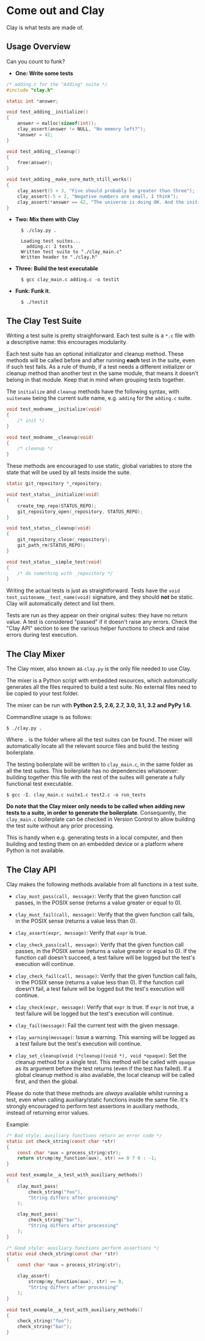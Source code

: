 Come out and Clay
=================

Clay is what tests are made of.


## Usage Overview

Can you count to funk?

- **One: Write some tests**

~~~~ c
/* adding.c for the "Adding" suite */
#include "clay.h"

static int *answer;

void test_adding__initialize()
{
    answer = malloc(sizeof(int));
    clay_assert(answer != NULL, "No memory left?");
    *answer = 42;
}

void test_adding__cleanup()
{
    free(answer);
}

void test_adding__make_sure_math_still_works()
{
    clay_assert(5 > 3, "Five should probably be greater than three");
    clay_assert(-5 < 2, "Negative numbers are small, I think");
    clay_assert(*answer == 42, "The universe is doing OK. And the initializer too.");
}
~~~~~

- **Two: Mix them with Clay**

        $ ./clay.py .

        Loading test suites...
          adding.c: 1 tests
        Written test suite to "./clay_main.c"
        Written header to "./clay.h"

- **Three: Build the test executable**

        $ gcc clay_main.c adding.c -o testit

- **Funk: Funk it.**

        $ ./testit

## The Clay Test Suite

Writing a test suite is pretty straighforward. Each test suite is a `*.c` file
with a descriptive name: this encourages modularity.

Each test suite has an optional initializator and cleanup method. These methods
will be called before and after running **each** test in the suite, even if such
test fails. As a rule of thumb, if a test needs a different initializer or cleanup
method than another test in the same module, that means it doesn't belong in that
module. Keep that in mind when grouping tests together.

The `initialize` and `cleanup` methods have the following syntax, with `suitename`
being the current suite name, e.g. `adding` for the `adding.c` suite.

~~~~ c
void test_modname__initialize(void)
{
    /* init */
}

void test_modname__cleanup(void)
{
    /* cleanup */
}
~~~~

These methods are encouraged to use static, global variables to store the state
that will be used by all tests inside the suite.

~~~~ c
static git_repository *_repository;

void test_status__initialize(void)
{
    create_tmp_repo(STATUS_REPO);
    git_repository_open(_repository, STATUS_REPO);
}

void test_status__cleanup(void)
{
    git_repository_close(_repository);
    git_path_rm(STATUS_REPO);
}

void test_status__simple_test(void)
{
    /* do something with _repository */
}
~~~~

Writing the actual tests is just as straightforward. Tests have the
`void test_suitename__test_name(void)` signature, and they should **not**
be static. Clay will automatically detect and list them.

Tests are run as they appear on their original suites: they have no return
value. A test is considered "passed" if it doesn't raise any errors. Check
the "Clay API" section to see the various helper functions to check and raise
errors during test execution.


## The Clay Mixer

The Clay mixer, also known as `clay.py` is the only file needed to use Clay.

The mixer is a Python script with embedded resources, which automatically generates
all the files required to build a test suite. No external files need to be copied
to your test folder.

The mixer can be run with **Python 2.5, 2.6, 2.7, 3.0, 3.1, 3.2 and PyPy 1.6**.

Commandline usage is as follows:

    $ ./clay.py .

Where `.` is the folder where all the test suites can be found. The mixer will
automatically locate all the relevant source files and build the testing boilerplate.

The testing boilerplate will be written to `clay_main.c`, in the same folder as all
the test suites. This boilerplate has no dependencies whatsoever: building together
this file with the rest of the suites will generate a fully functional test executable.

    $ gcc -I. clay_main.c suite1.c test2.c -o run_tests

**Do note that the Clay mixer only needs to be called when adding new tests to a suite,
in order to generate the boilerplate**. Consequently, the `clay_main.c` boilerplate can
be checked in Version Control to allow building the test suite without any prior processing.

This is handy when e.g. generating tests in a local computer, and then building and testing
them on an embedded device or a platform where Python is not available.


## The Clay API

Clay makes the following methods available from all functions in a
test suite.

-   `clay_must_pass(call, message)`: Verify that the given function call
    passes, in the POSIX sense (returns a value greater or equal to 0).

-   `clay_must_fail(call, message)`: Verify that the given function call
    fails, in the POSIX sense (returns a value less than 0). 

-   `clay_assert(expr, message)`: Verify that `expr` is true. 

-   `clay_check_pass(call, message)`: Verify that the given function call
    passes, in the POSIX sense (returns a value greater or equal to 0). If
    the function call doesn't succeed, a test failure will be logged but the
    test's execution will continue.

-   `clay_check_fail(call, message)`: Verify that the given function call
    fails, in the POSIX sense (returns a value less than 0). If the function
    call doesn't fail, a test failure will be logged but the test's execution
    will continue.

-   `clay_check(expr, message)`: Verify that `expr` is true. If `expr` is not
    true, a test failure will be logged but the test's execution will continue.

-   `clay_fail(message)`: Fail the current test with the given message.

-   `clay_warning(message)`: Issue a warning. This warning will be
    logged as a test failure but the test's execution will continue.

-   `clay_set_cleanup(void (*cleanup)(void *), void *opaque)`: Set the cleanup
    method for a single test. This method will be called with `opaque` as its
    argument before the test returns (even if the test has failed).
    If a global cleanup method is also available, the local cleanup will be
    called first, and then the global.

Please do note that these methods are *always* available whilst running a test,
even when calling auxiliary/static functions inside the same file. It's strongly
encouraged to perform test assertions in auxiliary methods, instead of returning
error values.

Example:

~~~~ c
/* Bad style: auxiliary functions return an error code */
static int check_string(const char *str)
{
    const char *aux = process_string(str);
    return strcmp(my_function(aux), str) == 0 ? 0 : -1;
}

void test_example__a_test_with_auxiliary_methods()
{
    clay_must_pass(
        check_string("foo"),
        "String differs after processing"
    );

    clay_must_pass(
        check_string("bar"),
        "String differs after processing"
    );
}
~~~~

~~~~ c
/* Good style: auxiliary functions perform assertions */
static void check_string(const char *str)
{
    const char *aux = process_string(str);

    clay_assert(
        strcmp(my_function(aux), str) == 0,
        "String differs after processing"
    );
}

void test_example__a_test_with_auxiliary_methods()
{
    check_string("foo");
    check_string("bar");
}
~~~~
